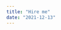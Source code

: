 ```yaml
---
title: "Hire me"
date: "2021-12-13"
---
```


<!-- 
I'll be available for C# contract work from April 1st 2022, minimum 3 month contracts.
Please read through [My CV](https://docs.google.com/document/d/10ENaqPYMQA-BWIeKX4bUEGRSeJagD7KDEJlRaVfBDVY/edit?usp=sharing) and, if interested,
[get in touch](mailto:mrpmorris@gmail.com).
-->